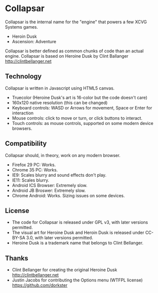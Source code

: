 # Collapsar

Collapsar is the internal name for the "engine" that powers a few XCVG Systems games.


* Heroin Dusk
* Ascension: Adventure

Collapsar is better defined as common chunks of code than an actual engine.
Collapsar is based on Heroine Dusk by Clint Ballanger http://clintbellanger.net

## Technology

Collapsar is written in Javascript using HTML5 canvas.

* Truecolor (Heroine Dusk's art is 16-color but the code doesn't care)
* 160x120 native resolution (this can be changed)
* Keyboard controls: WASD or Arrows for movement, Space or Enter for interaction
* Mouse controls: click to move or turn, or click buttons to interact.
* Touch controls: as mouse controls, supported on some modern device browsers.

## Compatibility

Collapsar should, in theory, work on any modern browser.

* Firefox 29 PC: Works.
* Chrome 35 PC: Works.
* IE9: Scales blurry and sound effects don't play.
* IE11: Scales blurry.
* Android ICS Browser: Extremely slow.
* Android JB Broswer: Extremely slow.
* Chrome Android: Works. Sizing issues on some devices.

## License

* The code for Collapsar is released under GPL v3, with later versions permitted.
* The visual art for Heroine Dusk and Heroin Dusk is released under CC-BY-SA 3.0, with later versions permitted.
* Heroine Dusk is a trademark name that belongs to Clint Bellanger.

## Thanks

* Clint Bellanger for creating the original Heroine Dusk http://clintbellanger.net
* Justin Jacobs for contributing the Options menu (WTFPL license) https://github.com/dorkster